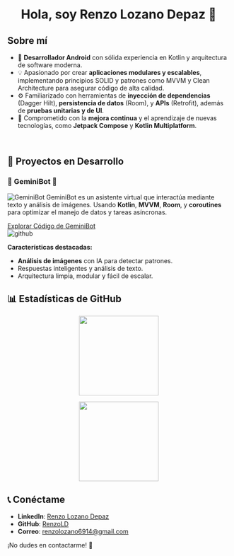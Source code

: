 <div align="center">
  <h1>Hola, soy Renzo Lozano Depaz 👋</h1>
</div>

## Sobre mí
- 📱 **Desarrollador Android** con sólida experiencia en Kotlin y arquitectura de software moderna.
- 💡 Apasionado por crear **aplicaciones modulares y escalables**, implementando principios SOLID y patrones como MVVM y Clean Architecture para asegurar código de alta calidad.
- ⚙️ Familiarizado con herramientas de **inyección de dependencias** (Dagger Hilt), **persistencia de datos** (Room), y **APIs** (Retrofit), además de **pruebas unitarias y de UI**.
- 🌱 Comprometido con la **mejora continua** y el aprendizaje de nuevas tecnologías, como **Jetpack Compose** y **Kotlin Multiplatform**.

<br>

## 📂 Proyectos en Desarrollo
### 🚀 **GeminiBot 🤖**
![GeminiBot](https://img.shields.io/badge/Proyecto-Actiuvo-brightgreen)
GeminiBot es un asistente virtual que interactúa mediante texto y análisis de imágenes. Usando **Kotlin**, **MVVM**, **Room**, y **coroutines** para optimizar el manejo de datos y tareas asíncronas.

[Explorar Código de GeminiBot](https://github.com/RenzoLD/GeminiBot)  
<img src="https://img.shields.io/badge/C%C3%93DIGO-blue?style=for-the-badge&logo=github&logoColor=white" alt="github">

**Características destacadas:**
- **Análisis de imágenes** con IA para detectar patrones.
- Respuestas inteligentes y análisis de texto.
- Arquitectura limpia, modular y fácil de escalar.

## 📊 Estadísticas de GitHub

<p align="center">
  <img height="180em" src="https://github-readme-stats-eight-theta.vercel.app/api/top-langs/?username=RenzoLD&layout=compact&langs_count=8&theme=algolia&cache_seconds=1800"/>
</p>

<p align="center">
  <img height="180em" src="https://github-readme-stats-eight-theta.vercel.app/api?username=RenzoLD&show_icons=true&theme=algolia&cache_seconds=1800"/>
</p>

## 📞 Conéctame
- **LinkedIn**: [Renzo Lozano Depaz](https://www.linkedin.com/in/renzo-lozano-depaz/)
- **GitHub**: [RenzoLD](https://github.com/RenzoLD)
- **Correo**: [renzolozano6914@gmail.com](mailto:renzolozano6914@gmail.com)

¡No dudes en contactarme! 🚀

